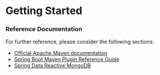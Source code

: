 # Getting Started

### Reference Documentation
For further reference, please consider the following sections:

* [Official Apache Maven documentation](https://maven.apache.org/guides/index.html)
* [Spring Boot Maven Plugin Reference Guide](https://docs.spring.io/spring-boot/docs/2.2.7.RELEASE/maven-plugin/)
* [Spring Data Reactive MongoDB](https://docs.spring.io/spring-boot/docs/2.2.7.RELEASE/reference/htmlsingle/#boot-features-mongodb)

